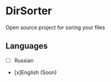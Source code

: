 # DirSorter
Open source project for soring your files
## Languages 
- [ ] Russian
- [x]English (Soon)
